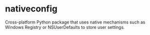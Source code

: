 nativeconfig
============

Cross-platform Python package that uses native mechanisms such as Windows Registry or NSUserDefaults to store user settings.
